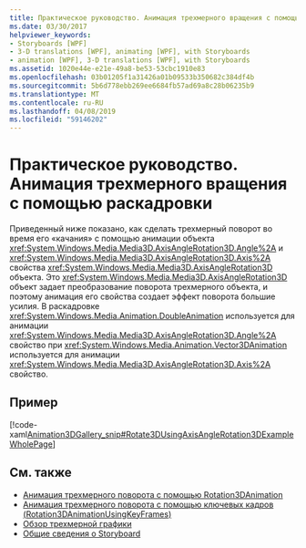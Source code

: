 ```yaml
---
title: Практическое руководство. Анимация трехмерного вращения с помощью раскадровки
ms.date: 03/30/2017
helpviewer_keywords:
- Storyboards [WPF]
- 3-D translations [WPF], animating [WPF], with Storyboards
- animation [WPF], 3-D translations [WPF], with Storyboards
ms.assetid: 1020e44e-e21e-49a8-be53-53cbc1910e83
ms.openlocfilehash: 03b01205f1a31426a01b09533b350682c384df4b
ms.sourcegitcommit: 5b6d778ebb269ee6684fb57ad69a8c28b06235b9
ms.translationtype: MT
ms.contentlocale: ru-RU
ms.lasthandoff: 04/08/2019
ms.locfileid: "59146202"
---
```

# <a name="how-to-animate-a-3-d-rotation-using-storyboards"></a>Практическое руководство. Анимация трехмерного вращения с помощью раскадровки
Приведенный ниже показано, как сделать трехмерный поворот во время его «качания» с помощью анимации объекта <xref:System.Windows.Media.Media3D.AxisAngleRotation3D.Angle%2A> и <xref:System.Windows.Media.Media3D.AxisAngleRotation3D.Axis%2A> свойства <xref:System.Windows.Media.Media3D.AxisAngleRotation3D> объекта. Это <xref:System.Windows.Media.Media3D.AxisAngleRotation3D> объект задает преобразование поворота трехмерного объекта, и поэтому анимация его свойства создает эффект поворота большие усилия. В раскадровке <xref:System.Windows.Media.Animation.DoubleAnimation> используется для анимации <xref:System.Windows.Media.Media3D.AxisAngleRotation3D.Angle%2A> свойство при <xref:System.Windows.Media.Animation.Vector3DAnimation> используется для анимации <xref:System.Windows.Media.Media3D.AxisAngleRotation3D.Axis%2A> свойство.  
  
## <a name="example"></a>Пример  
 [!code-xaml[Animation3DGallery_snip#Rotate3DUsingAxisAngleRotation3DExampleWholePage](~/samples/snippets/csharp/VS_Snippets_Wpf/Animation3DGallery_snip/CS/Rotat3DUsingAxisAngleRotation3DExample.xaml#rotate3dusingaxisanglerotation3dexamplewholepage)]  
  
## <a name="see-also"></a>См. также

- [Анимация трехмерного поворота с помощью Rotation3DAnimation](how-to-animate-a-3-d-rotation-using-rotation3danimation.md)
- [Анимация трехмерного поворота с помощью ключевых кадров (Rotation3DAnimationUsingKeyFrames)](how-to-animate-a-3-d-rotation-using-key-frames.md)
- [Обзор трехмерной графики](3-d-graphics-overview.md)
- [Общие сведения о Storyboard](storyboards-overview.md)
